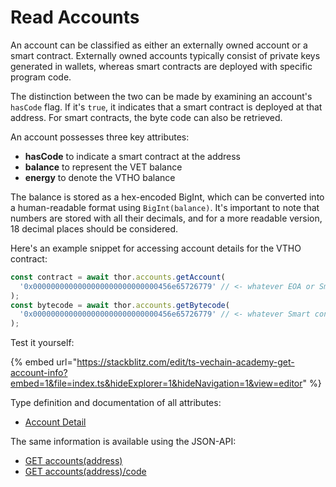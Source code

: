 # Read Accounts

An account can be classified as either an externally owned account or a smart contract. Externally owned accounts typically consist of private keys generated in wallets, whereas smart contracts are deployed with specific program code.

The distinction between the two can be made by examining an account's `hasCode` flag. If it's `true`, it indicates that a smart contract is deployed at that address. For smart contracts, the byte code can also be retrieved.

An account possesses three key attributes:

* **hasCode** to indicate a smart contract at the address
* **balance** to represent the VET balance
* **energy** to denote the VTHO balance

The balance is stored as a hex-encoded BigInt, which can be converted into a human-readable format using `BigInt(balance)`. It's important to note that numbers are stored with all their decimals, and for a more readable version, 18 decimal places should be considered.

Here's an example snippet for accessing account details for the VTHO contract:

```js
const contract = await thor.accounts.getAccount(
  '0x0000000000000000000000000000456e65726779' // <- whatever EOA or Smart contract
);
const bytecode = await thor.accounts.getBytecode(
  '0x0000000000000000000000000000456e65726779' // <- whatever Smart contract
);
```

Test it yourself:

{% embed url="https://stackblitz.com/edit/ts-vechain-academy-get-account-info?embed=1&file=index.ts&hideExplorer=1&hideNavigation=1&view=editor" %}

Type definition and documentation of all attributes:

* [Account Detail](https://vechain.github.io/vechain-sdk-js/classes/_vechain_sdk_network.AccountDetail.html)

The same information is available using the JSON-API:

* [GET accounts(address)](https://mainnet.vechain.org/accounts/0x0000000000000000000000000000456e65726779)
* [GET accounts(address)/code](https://mainnet.vechain.org/accounts/0x0000000000000000000000000000456e65726779/code)
